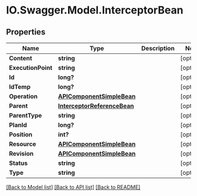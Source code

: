 # IO.Swagger.Model.InterceptorBean
## Properties

Name | Type | Description | Notes
------------ | ------------- | ------------- | -------------
**Content** | **string** |  | [optional] 
**ExecutionPoint** | **string** |  | [optional] 
**Id** | **long?** |  | [optional] 
**IdTemp** | **long?** |  | [optional] 
**Operation** | [**APIComponentSimpleBean**](APIComponentSimpleBean.md) |  | [optional] 
**Parent** | [**InterceptorReferenceBean**](InterceptorReferenceBean.md) |  | [optional] 
**ParentType** | **string** |  | [optional] 
**PlanId** | **long?** |  | [optional] 
**Position** | **int?** |  | [optional] 
**Resource** | [**APIComponentSimpleBean**](APIComponentSimpleBean.md) |  | [optional] 
**Revision** | [**APIComponentSimpleBean**](APIComponentSimpleBean.md) |  | [optional] 
**Status** | **string** |  | [optional] 
**Type** | **string** |  | [optional] 

[[Back to Model list]](../README.md#documentation-for-models) [[Back to API list]](../README.md#documentation-for-api-endpoints) [[Back to README]](../README.md)

